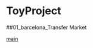 # ToyProject

##01_barcelona_Transfer Market

[main](https://github.com/chlrkdgml77/ToyProject/blob/main/barcelona_project_%EC%84%A4%EB%AA%85/main.png)
